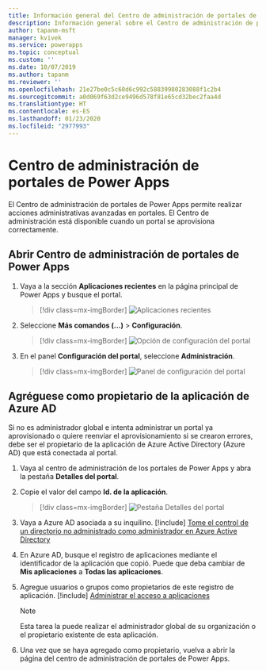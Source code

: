 ```yaml
---
title: Información general del Centro de administración de portales de Power Apps | MicrosoftDocs
description: Información general sobre el Centro de administración de portales de Power Apps
author: tapanm-msft
manager: kvivek
ms.service: powerapps
ms.topic: conceptual
ms.custom: ''
ms.date: 10/07/2019
ms.author: tapanm
ms.reviewer: ''
ms.openlocfilehash: 21e27be0c5c60d6c992c58839980283088f1c2b4
ms.sourcegitcommit: a0d069f63d2ce9496d578f81e65cd32bec2faa4d
ms.translationtype: HT
ms.contentlocale: es-ES
ms.lasthandoff: 01/23/2020
ms.locfileid: "2977993"
---
```

# <a name="power-apps-portals-admin-center"></a>Centro de administración de portales de Power Apps

El Centro de administración de portales de Power Apps permite realizar acciones administrativas avanzadas en portales. El Centro de administración está disponible cuando un portal se aprovisiona correctamente.

## <a name="open-power-apps-portals-admin-center"></a>Abrir Centro de administración de portales de Power Apps

1. Vaya a la sección **Aplicaciones recientes** en la página principal de Power Apps y busque el portal.

    > [!div class=mx-imgBorder]
    > ![Aplicaciones recientes](../media/recent-apps.png "Aplicaciones recientes")  

2. Seleccione **Más comandos (...)** > **Configuración**.

    > [!div class=mx-imgBorder]
    > ![Opción de configuración del portal](../media/portal-settings-option.png "Opción de configuración del portal")

3. En el panel **Configuración del portal**, seleccione **Administración**.

    > [!div class=mx-imgBorder]
    > ![Panel de configuración del portal](../media/portal-settings-admin.png "Panel de configuración del portal")

## <a name="add-yourself-as-an-owner-of-the-azure-ad-application"></a>Agréguese como propietario de la aplicación de Azure AD

Si no es administrador global e intenta administrar un portal ya aprovisionado o quiere reenviar el aprovisionamiento si se crearon errores, debe ser el propietario de la aplicación de Azure Active Directory (Azure AD) que está conectada al portal.

1. Vaya al centro de administración de los portales de Power Apps y abra la pestaña **Detalles del portal**.

2. Copie el valor del campo **Id. de la aplicación**.

    > [!div class=mx-imgBorder]
    > ![Pestaña Detalles del portal](../media/portal-details-admin.png "Pestaña Detalles del portal")

3. Vaya a Azure AD asociada a su inquilino. [!include[](../../../includes/proc-more-information.md)] [Tome el control de un directorio no administrado como administrador en Azure Active Directory](https://docs.microsoft.com/azure/active-directory/active-directory-manage-o365-subscription)

4. En Azure AD, busque el registro de aplicaciones mediante el identificador de la aplicación que copió. Puede que deba cambiar de **Mis aplicaciones** a **Todas las aplicaciones**.

5. Agregue usuarios o grupos como propietarios de este registro de aplicación. [!include[](../../../includes/proc-more-information.md)] [Administrar el acceso a aplicaciones](https://docs.microsoft.com/azure/active-directory/active-directory-managing-access-to-apps)

    > [!Note]
    > Esta tarea la puede realizar el administrador global de su organización o el propietario existente de esta aplicación.

6. Una vez que se haya agregado como propietario, vuelva a abrir la página del centro de administración de portales de Power Apps.